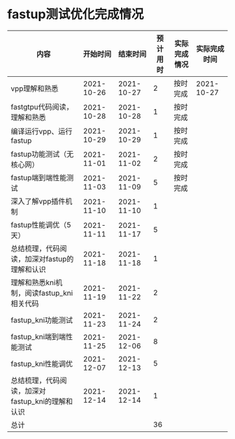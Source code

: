 # fastup测试优化完成情况

| 内容                                             | 开始时间   | 结束时间   | 预计用时 | 实际完成情况 | 实际完成时间 |
| ------------------------------------------------ | ---------- | ---------- | -------- | ------------ | ------------ |
| vpp理解和熟悉                                    | 2021-10-26 | 2021-10-27 | 2        | 按时完成     | 2021-10-27   |
| fastgtpu代码阅读，理解和熟悉                     | 2021-10-28 | 2021-10-28 | 1        | 按时完成     |              |
| 编译运行vpp、运行fastup                          | 2021-10-29 | 2021-10-29 | 1        | 按时完成     |              |
| fastup功能测试（无核心网）                       | 2021-11-01 | 2021-11-02 | 2        | 按时完成     |              |
| fastup端到端性能测试                             | 2021-11-03 | 2021-11-09 | 5        | 按时完成     |              |
| 深入了解vpp插件机制                              | 2021-11-10 | 2021-11-10 | 1        |              |              |
| fastup性能调优（5天）                            | 2021-11-11 | 2021-11-17 | 5        |              |              |
| 总结梳理，代码阅读，加深对fastup的理解和认识     | 2021-11-18 | 2021-11-18 | 1        |              |              |
| 理解和熟悉kni机制，阅读fastup_kni相关代码        | 2021-11-19 | 2021-11-22 | 2        |              |              |
| fastup_kni功能测试                               | 2021-11-23 | 2021-11-24 | 2        |              |              |
| fastup_kni端到端性能测试                         | 2021-11-25 | 2021-12-06 | 8        |              |              |
| fastup_kni性能调优                               | 2021-12-07 | 2021-12-13 | 5        |              |              |
| 总结梳理，代码阅读，加深对fastup_kni的理解和认识 | 2021-12-14 | 2021-12-14 | 1        |              |              |
| 总计                                             |            |            | 36       |              |              |